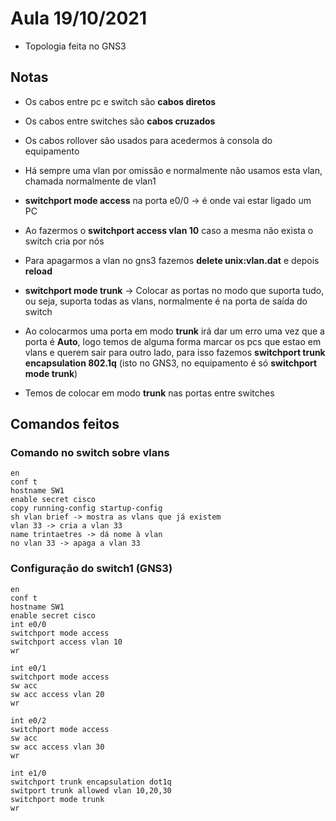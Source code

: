 # Aula 19/10/2021

- Topologia feita no GNS3

## Notas

- Os cabos entre pc e switch são **cabos diretos**

- Os cabos entre switches são **cabos cruzados**

- Os cabos rollover são usados para acedermos à consola do equipamento

- Há sempre uma vlan por omissão e normalmente não usamos esta vlan, chamada normalmente de vlan1

- **switchport mode access** na porta e0/0 -> é onde vai estar ligado um PC

- Ao fazermos o **switchport access vlan 10** caso a mesma não exista o switch cria por nós

- Para apagarmos a vlan no gns3 fazemos **delete unix:vlan.dat** e depois **reload**

- **switchport mode trunk** -> Colocar as portas no modo que suporta tudo, ou seja, suporta todas as vlans, normalmente é na porta de saída do switch

- Ao colocarmos uma porta em modo **trunk** irá dar um erro uma vez que a porta é **Auto**, logo temos de alguma forma marcar os pcs que estao em vlans e querem sair para outro lado, para isso fazemos **switchport trunk encapsulation 802.1q** (isto no GNS3, no equipamento é só **switchport mode trunk**)

- Temos de colocar em modo **trunk** nas portas entre switches

## Comandos feitos

### Comando no switch sobre vlans

```console
en
conf t
hostname SW1
enable secret cisco
copy running-config startup-config
sh vlan brief -> mostra as vlans que já existem
vlan 33 -> cria a vlan 33
name trintaetres -> dá nome à vlan
no vlan 33 -> apaga a vlan 33
```

### Configuração do switch1 (GNS3)

```console
en
conf t
hostname SW1
enable secret cisco
int e0/0
switchport mode access
switchport access vlan 10
wr

int e0/1
switchport mode access
sw acc
sw acc access vlan 20
wr

int e0/2
switchport mode access
sw acc
sw acc access vlan 30
wr

int e1/0
switchport trunk encapsulation dot1q
switport trunk allowed vlan 10,20,30
switchport mode trunk
wr
```
